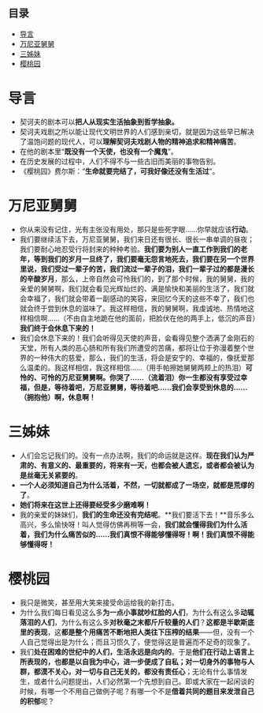**目录**
----

- [导言](#导言)
- [万尼亚舅舅](#万尼亚舅舅)
- [三姊妹](#三姊妹)
- [樱桃园](#樱桃园)

# 导言

- 契诃夫的剧本可以**把人从现实生活抽象到哲学抽象。**
- 契诃夫戏剧之所以能让现代文明世界的人们感到亲切，就是因为这些早已解决了温饱问题的现代人，可以**理解契诃夫戏剧人物的精神追求和精神痛苦**。
- 在他的剧本里“**既没有一个天使，也没有一个魔鬼**”。
- 在历史发展的过程中，人们不得不与一些古旧而美丽的事物告别。
- 《樱桃园》费尔斯：“**生命就要完结了，可我好像还没有生活过**”。

# 万尼亚舅舅

- 你从来没有记住，光有主张没有用处，那只是些死字眼……你早就应该**行动**。
- 我们要继续活下去，万尼亚舅舅，我们来日还有很长、很长一串单调的昼夜；我们要耐心地忍受行将封来的种种考验。**我们要为别人一直工作到我们的老年，等到我们的岁月一旦终了，我们要毫无怨言地死去，我们要在另一个世界里说，我们受过一辈子的苦，我们流过一辈子的泪，我们一辈子过的都是漫长的辛酸岁月**，那么，上帝自然会可怜我们的，到了那个时候，我的舅舅，我的亲爱的舅舅啊，我们就会看见光辉灿烂的、满是愉快和美丽的生活了，我们就会幸福了，我们就会带着一副感动的笑容，来回忆今天的这些不幸了，我们也就会终于尝到休息的滋味了。我这样相信，我的舅舅啊，我虔诚地、热情地这样相信啊……（不由自主地跪在他的面前，把脸伏在他的两手上，低沉的声音）**我们终于会休息下来的！**
- 我们会休息下来的！我们会听得见天使的声音，会看得见整个洒满了金刚石的天堂，所有人类的恶心肠和所有我们所遭受的苦痛，都将让位于弥漫着整个世界的一种伟大的慈爱，那么，我们的生活，将会是安宁的、幸福的，像抚爱那么温柔的。我这样相信，我这样相信……（用手帕擦她舅舅两颊上的热泪）**可怜的、可怜的万尼亚舅舅啊。你哭了……（流着泪）你一生都没有享受过幸福，但是，等待着吧，万尼亚舅舅，等待着吧……我们会享受到休息的……（拥抱他）啊，休息啊！**

# 三姊妹

- 人们会忘记我们的。没有一点办法啊，我们的命运就是这样。**现在我们认为严肃的、有意义的、最重要的，将来有一天，也都会被人遗忘，或者都会被认为是丝毫无关紧要的**。
- **一个人必须知道自己为什么活着，不然，一切就都成了一场空，就都是荒缪的了**。
- **她们将来在这世上还得要经受多少磨难啊！**
- 我的亲爱的妹妹们，**我们的生命还没有完结呢**。**我们要活下去！**音乐多么高兴，多么愉快呀！叫人觉得仿佛再稍等一会，**我们就会懂得我们为什么活着，我们为什么痛苦似的……我们真恨不得能够懂得呀！啊！我们真恨不得能够懂得呀！**

# 樱桃园

- 我只是微笑，甚至用大笑来接受命运给我的新打击。
- 为什么我们每日看见这么多**为一点小事就吵红脸的人们**，为什么有这么多**动辄落泪的人们**，为什么有这么多**对秋毫之末都斤斤较量的人们**？**这都是半歇斯底里的表现**，这**都是整个用痛苦不断地把人类往下压榨的结果**——但，没有一个人自己觉得出是为什么；而且习惯久了，便觉得这是普遍而不足奇的现象了。
- 我们**处在困难的世纪中的人们，生活永远是向内的**。于是**他们在行动上语言上所表现的，也都是以自我为中心，进一步便成了自私；对一切身外的事物与人群，都漠不关心，对一切与自己无关的，都没有责任心**；无论有什么事情发生，或者什么问题提出，人们必然第一个先想到自己。即或大家在一起闲谈的时候，有哪一个不用自己做例子呢？有哪一个不是**借着共同的题目来发泄自己的积郁**呢？
